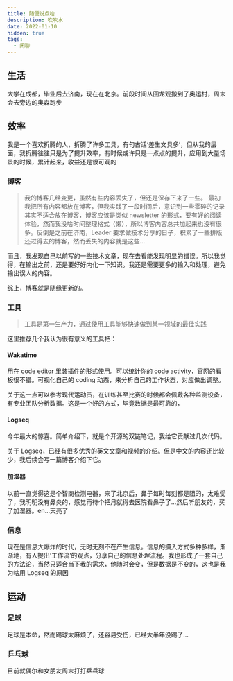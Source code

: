 ```yaml
---
title: 随便说点啥
description: 吹吹水
date: 2022-01-10
hidden: true
tags:
  - 闲聊
---
```


## 生活

大学在成都，毕业后去济南，现在在北京。前段时间从回龙观搬到了奥运村，周末会去旁边的奥森跑步

## 效率

我是一个喜欢折腾的人，折腾了许多工具，有句古话‘差生文具多’，但从我的层面，我折腾往往只是为了提升效率，有时候或许只是一点点的提升，应用到大量场景的时候，累计起来，收益还是很可观的

### 博客

> 我的博客几经变更，虽然有些内容丢失了，但还是保存下来了一些。
> 最初我把所有内容都放在博客，但我实践了一段时间后，意识到一些零碎的记录其实不适合放在博客，博客应该是类似 newsletter 的形式，要有好的阅读体验，然而我没啥时间整理格式（懒），所以博客内容总共加起来也没有很多。反倒是之前在济南，Leader 要求做技术分享的日子，积累了一些排版还过得去的博客，然而丢失的内容就是这些...

而且，我发现自己以前写的一些技术文章，现在去看能发现明显的错误。所以我觉得，在输出之前，还是要好好内化一下知识。我还是需要更多的输入和处理，避免输出误人的内容。

综上，博客就是随缘更新的。

### 工具

> 工具是第一生产力，通过使用工具能够快速做到某一领域的最佳实践

这里推荐几个我认为很有意义的工具把：

#### **Wakatime**

用在 code editor 里装插件的形式使用。可以统计你的 code activity，官网的看板很不错。可视化自己的 coding 动态，来分析自己的工作状态，对应做出调整。

关于这一点可以参考现代运动员，在训练甚至比赛的时候都会佩戴各种监测设备，有专业团队分析数据。这是一个好的方式，毕竟数据是最可靠的，

#### **Logseq**

今年最大的惊喜。简单介绍下，就是个开源的双链笔记，我给它贡献过几次代码。

关于 Logseq，已经有很多优秀的英文文章和视频的介绍。但是中文的内容还比较少，我后续会写一篇博客介绍下它。

#### **加湿器**

以前一直觉得这是个智商检测电器，来了北京后，鼻子每时每刻都是阻的，太难受了，我明明没有鼻炎的，感觉再待个把月就得去医院看鼻子了...然后听朋友的，买了加湿器。en...天亮了

### 信息

现在是信息大爆炸的时代，无时无刻不在产生信息。信息的摄入方式多种多样，渐渐地，有人提出‘工作流’的观点，分享自己的信息处理流程。我也形成了一套自己的方法论，当然只适合当下我的需求，他随时会变，但是数据是不变的，这也是我为啥用 Logseq 的原因

## 运动

### 足球

足球是本命，然而踢球太麻烦了，还容易受伤，已经大半年没踢了...

### 乒乓球

目前就偶尔和女朋友周末打打乒乓球
